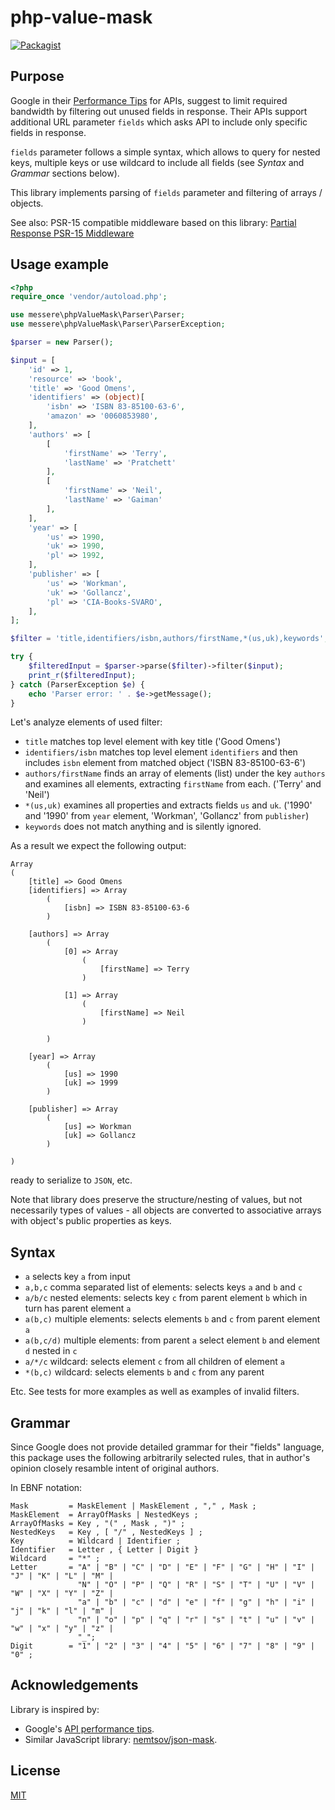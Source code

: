 # php-value-mask

[![Packagist](https://img.shields.io/packagist/dt/messere/php-value-mask.svg)](https://packagist.org/packages/messere/php-value-mask)

## Purpose

Google in their [Performance Tips](https://cloud.google.com/storage/docs/json_api/v1/how-tos/performance#partial-response) for
APIs, suggest to limit required bandwidth by filtering out unused fields in response. Their APIs 
support additional URL parameter `fields` which asks API to include only specific fields in response.   

`fields` parameter follows a simple syntax, which allows to query for nested keys, multiple keys 
or use wildcard to include all fields (see *Syntax* and *Grammar* sections below).

This library implements parsing of `fields` parameter and filtering of arrays / objects.  

See also: PSR-15 compatible middleware based on this library: [Partial Response PSR-15 Middleware](https://github.com/Messere/partial-response-middleware)

## Usage example

```php
<?php
require_once 'vendor/autoload.php';

use messere\phpValueMask\Parser\Parser;
use messere\phpValueMask\Parser\ParserException;

$parser = new Parser();

$input = [
    'id' => 1,
    'resource' => 'book',
    'title' => 'Good Omens',
    'identifiers' => (object)[
        'isbn' => 'ISBN 83-85100-63-6​',
        'amazon' => '0060853980',  
    ],
    'authors' => [
        [
            'firstName' => 'Terry',
            'lastName' => 'Pratchett'
        ],
        [
            'firstName' => 'Neil',
            'lastName' => 'Gaiman'
        ],
    ],
    'year' => [
        'us' => 1990,
        'uk' => 1990,
        'pl' => 1992,
    ],
    'publisher' => [
        'us' => 'Workman',
        'uk' => 'Gollancz',
        'pl' => 'CIA-Books-SVARO',
    ],
];

$filter = 'title,identifiers/isbn,authors/firstName,*(us,uk),keywords';

try {
    $filteredInput = $parser->parse($filter)->filter($input);
    print_r($filteredInput);
} catch (ParserException $e) {
    echo 'Parser error: ' . $e->getMessage();
} 
```

Let's analyze elements of used filter:

- `title` matches top level element with key title ('Good Omens')
- `identifiers/isbn` matches top level element `identifiers` and 
  then includes `isbn` element from matched object ('ISBN 83-85100-63-6')
- `authors/firstName` finds an array of elements (list) under the key `authors`
  and examines all elements, extracting `firstName` from each. ('Terry' and 'Neil')
- `*(us,uk)` examines all properties and extracts fields `us` and `uk`. ('1990' and '1990'
from `year` element, 'Workman', 'Gollancz' from `publisher`)
- `keywords` does not match anything and is silently ignored.

As a result we expect the following output:

```
Array
(
    [title] => Good Omens
    [identifiers] => Array
        (
            [isbn] => ISBN 83-85100-63-6​
        )

    [authors] => Array
        (
            [0] => Array
                (
                    [firstName] => Terry
                )

            [1] => Array
                (
                    [firstName] => Neil
                )

        )

    [year] => Array
        (
            [us] => 1990
            [uk] => 1999
        )

    [publisher] => Array
        (
            [us] => Workman
            [uk] => Gollancz
        )

)
```

ready to serialize to `JSON`, etc.

Note that library does preserve the structure/nesting of values, but not
necessarily types of values - all objects are converted to associative arrays
with object's public properties as keys.

## Syntax

- `a` selects key `a` from input
- `a,b,c` comma separated list of elements: selects keys `a` and `b` and `c`
- `a/b/c` nested elements: selects key `c` from parent element `b` 
    which in turn has parent element `a`
- `a(b,c)` multiple elements: selects elements `b` and `c` from parent element `a`
- `a(b,c/d)` multiple elements: from parent `a` select element `b` and element `d` 
    nested in `c`
- `a/*/c` wildcard: selects element `c` from all children of element `a`
- `*(b,c)` wildcard: selects elements `b` and `c` from any parent   

Etc. See tests for more examples as well as examples of invalid filters. 

## Grammar

Since Google does not provide detailed grammar for their
"fields" language, this package uses the following arbitrarily
selected rules, that in author's opinion closely resamble intent
of original authors. 
 
In EBNF notation:

```text
Mask         = MaskElement | MaskElement , "," , Mask ;
MaskElement  = ArrayOfMasks | NestedKeys ;
ArrayOfMasks = Key , "(" , Mask , ")" ;
NestedKeys   = Key , [ "/" , NestedKeys ] ;
Key          = Wildcard | Identifier ;
Identifier   = Letter , { Letter | Digit }
Wildcard     = "*" ;
Letter       = "A" | "B" | "C" | "D" | "E" | "F" | "G" | "H" | "I" | "J" | "K" | "L" | "M" |
               "N" | "O" | "P" | "Q" | "R" | "S" | "T" | "U" | "V" | "W" | "X" | "Y" | "Z" |
               "a" | "b" | "c" | "d" | "e" | "f" | "g" | "h" | "i" | "j" | "k" | "l" | "m" |
               "n" | "o" | "p" | "q" | "r" | "s" | "t" | "u" | "v" | "w" | "x" | "y" | "z" |
               "_";
Digit        = "1" | "2" | "3" | "4" | "5" | "6" | "7" | "8" | "9" | "0" ;
```

## Acknowledgements

Library is inspired by:

* Google's [API performance tips](https://cloud.google.com/storage/docs/json_api/v1/how-tos/performance#partial-response).
* Similar JavaScript library: [nemtsov/json-mask](https://github.com/nemtsov/json-mask).

## License

[MIT](LICENSE)
